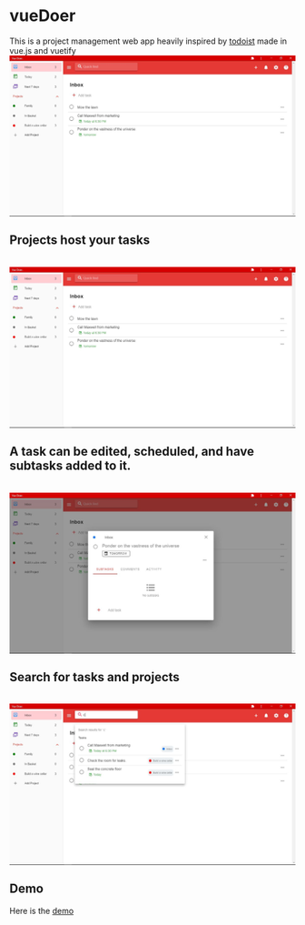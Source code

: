 # vueDoer
This is a project management web app heavily inspired by [todoist](https://www.todoist.com) made in vue.js and vuetify
<br/><img align="center" src="https://github.com/EnockDizraeli/vueDoer/raw/main/screenshots/inbox.JPG" alt="Inbox Page"></a>

## Projects host your tasks
<br/><img align="center" src="https://github.com/EnockDizraeli/vueDoer/raw/main/screenshots/inbox.JPG" alt="Project Page"></a>

## A task can be edited, scheduled, and have subtasks added to it.
<br/><img align="center" src="https://github.com/EnockDizraeli/vueDoer/raw/main/screenshots/task.JPG" alt="Task Page"></a>

## Search for tasks and projects
<br/><img align="center" src="https://github.com/EnockDizraeli/vueDoer/raw/main/screenshots/search.JPG" alt="Search"></a>

## Demo
Here is the [demo](https://enockdizraeli.github.io/vueDoer/#/inbox)